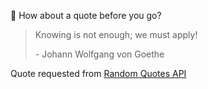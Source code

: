 📣 How about a quote before you go?

> Knowing is not enough; we must apply!
>
> <p>- Johann Wolfgang von Goethe</p>

Quote requested from [Random Quotes API](https://github.com/lukePeavey/quotable)
